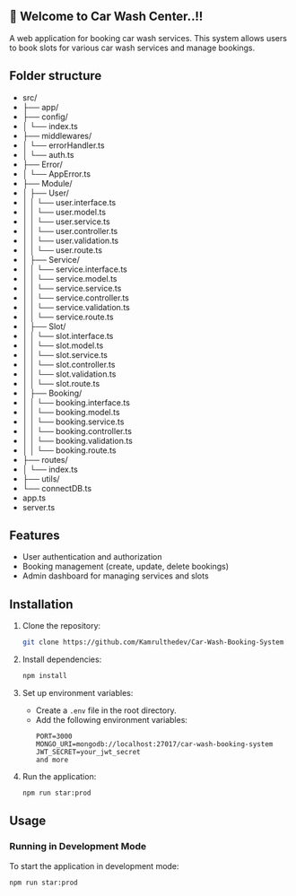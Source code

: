 ## 🎉 **Welcome to Car Wash Center..!!**

A web application for booking car wash services. This system allows users to book slots for various car wash services and manage bookings.

## Folder structure

- src/ 
- ├── app/
- ├── config/
- │   └── index.ts
- ├── middlewares/
- │   └── errorHandler.ts
- │   └── auth.ts
- ├── Error/
- │   └── AppError.ts
- ├── Module/
- │   ├── User/
- │   │   └── user.interface.ts
- │   │   └── user.model.ts
- │   │   └── user.service.ts
- │   │   └── user.controller.ts
- │   │   └── user.validation.ts
- │   │   └── user.route.ts
- │   ├── Service/
- │   │   └── service.interface.ts
- │   │   └── service.model.ts
- │   │   └── service.service.ts
- │   │   └── service.controller.ts
- │   │   └── service.validation.ts
- │   │   └── service.route.ts
- │   ├── Slot/
- │   │   └── slot.interface.ts
- │   │   └── slot.model.ts
- │   │   └── slot.service.ts
- │   │   └── slot.controller.ts
- │   │   └── slot.validation.ts
- │   │   └── slot.route.ts
- │   ├── Booking/
- │   │   └── booking.interface.ts
- │   │   └── booking.model.ts
- │   │   └── booking.service.ts
- │   │   └── booking.controller.ts
- │   │   └── booking.validation.ts
- │   │   └── booking.route.ts
- ├── routes/
- │   └── index.ts
- ├── utils/
- └── connectDB.ts
- app.ts
- server.ts


## Features

- User authentication and authorization
- Booking management (create, update, delete bookings)
- Admin dashboard for managing services and slots

## Installation

1. Clone the repository:
    ```bash
    git clone https://github.com/Kamrulthedev/Car-Wash-Booking-System
    ```

2. Install dependencies:
    ```bash
    npm install
    ```

3. Set up environment variables:
    - Create a `.env` file in the root directory.
    - Add the following environment variables:
        ```
        PORT=3000
        MONGO_URI=mongodb://localhost:27017/car-wash-booking-system
        JWT_SECRET=your_jwt_secret
        and more
        ```

4. Run the application:
    ```bash
    npm run star:prod
    ```

## Usage

### Running in Development Mode

To start the application in development mode:
```bash
npm run star:prod



